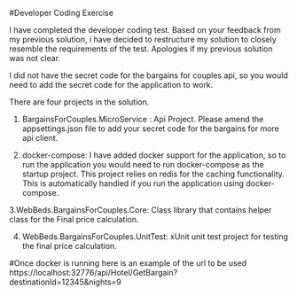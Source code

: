 #Developer Coding Exercise

I have completed the developer coding test. Based on your feedback from my previous solution, i 
have decided to restructure my solution to closely resemble the requirements of the test. Apologies if my previous solution 
was not clear.

I did not have the secret code for the bargains for couples api, so you would need to add the secret code 
for the application to work.

There are four projects in the solution.

1. BargainsForCouples.MicroService : Api Project. Please amend the appsettings.json file to add your secret code for 
  the bargains for more api client.

2. docker-compose: I have added docker support for the application, so to run the application you would need to run 
docker-compose as the startup project. This project relies on redis for the caching functionality. This is automatically handled 
if you run the application using docker-compose.

3.WebBeds.BargainsForCouples.Core: Class library that contains helper class for the Final price calculation.

4. WebBeds.BargainsForCouples.UnitTest: xUnit unit test project for testing the final price calculation.


#Once docker is running here is an example of the url to be used 
https://localhost:32776/api/Hotel/GetBargain?destinationId=12345&nights=9